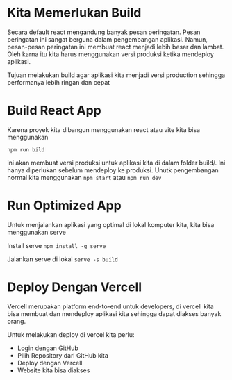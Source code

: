 # Kita Memerlukan Build
Secara default react mengandung banyak pesan peringatan. Pesan peringatan ini sangat berguna dalam pengembangan aplikasi. Namun, pesan-pesan peringatan ini membuat react menjadi lebih besar dan lambat. Oleh karna itu kita harus menggunakan versi produksi ketika mendeploy aplikasi.

Tujuan melakukan build agar aplikasi kita menjadi versi production sehingga performanya lebih ringan dan cepat

# Build React App
Karena proyek kita dibangun menggunakan react atau vite kita bisa menggunakan

 `npm run bild`

ini akan membuat versi produksi untuk aplikasi kita di dalam folder build/. Ini hanya diperlukan sebelum mendeploy ke produksi. Unutk pengembangan normal kita menggunakan `npm start` atau `npm run dev`

# Run Optimized App
Untuk menjalankan aplikasi yang optimal di lokal komputer kita, kita bisa menggunakan serve

Install serve
`npm install -g serve`

Jalankan serve di lokal
`serve -s build`

# Deploy Dengan Vercell
Vercell merupakan platform end-to-end untuk developers, di vercell kita bisa membuat dan mendeploy aplikasi kita sehingga dapat diakses banyak orang.

Untuk melakukan deploy di vercel kita perlu:
- Login dengan GitHub
- Pilih Repository dari GitHub kita
- Deploy dengan Vercell
- Website kita bisa diakses